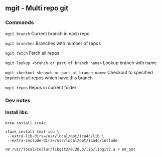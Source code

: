 ## mgit - Multi repo git

### Commands
`mgit branch`  Current branch in each repo
   
`mgit branches` Branches with number of repos

`mgit fetch`  Fetch all repos

`mgit lookup <branch or part of branch name>` Lookup branch with name

`mgit checkout <branch or part of branch name>` Checkout to specified branch in all repos which have this branch

`mgit repos` Repos in current folder  

### Dev notes
#### Install libs:

`brew install icu4c`

```
stack install text-icu \
 --extra-lib-dirs=/usr/local/opt/icu4c/lib \
 --extra-include-dirs=/usr/local/opt/icu4c/include
```

```
nm /usr/local/Cellar/libgit2/0.28.3/lib/libgit2.a > nm_out
```
